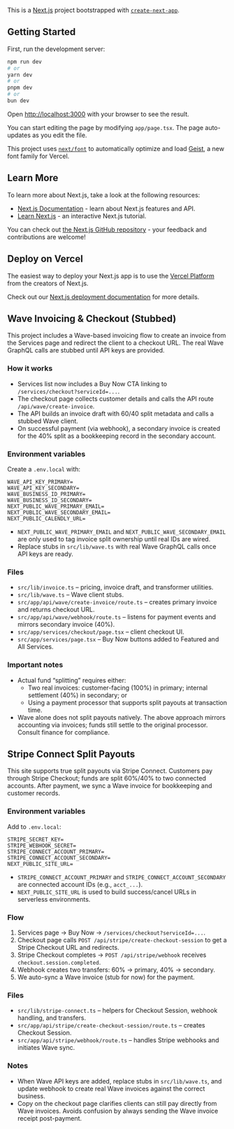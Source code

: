 This is a [Next.js](https://nextjs.org) project bootstrapped with [`create-next-app`](https://nextjs.org/docs/app/api-reference/cli/create-next-app).

## Getting Started

First, run the development server:

```bash
npm run dev
# or
yarn dev
# or
pnpm dev
# or
bun dev
```

Open [http://localhost:3000](http://localhost:3000) with your browser to see the result.

You can start editing the page by modifying `app/page.tsx`. The page auto-updates as you edit the file.

This project uses [`next/font`](https://nextjs.org/docs/app/building-your-application/optimizing/fonts) to automatically optimize and load [Geist](https://vercel.com/font), a new font family for Vercel.

## Learn More

To learn more about Next.js, take a look at the following resources:

- [Next.js Documentation](https://nextjs.org/docs) - learn about Next.js features and API.
- [Learn Next.js](https://nextjs.org/learn) - an interactive Next.js tutorial.

You can check out [the Next.js GitHub repository](https://github.com/vercel/next.js) - your feedback and contributions are welcome!

## Deploy on Vercel

The easiest way to deploy your Next.js app is to use the [Vercel Platform](https://vercel.com/new?utm_medium=default-template&filter=next.js&utm_source=create-next-app&utm_campaign=create-next-app-readme) from the creators of Next.js.

Check out our [Next.js deployment documentation](https://nextjs.org/docs/app/building-your-application/deploying) for more details.

## Wave Invoicing & Checkout (Stubbed)

This project includes a Wave-based invoicing flow to create an invoice from the Services page and redirect the client to a checkout URL. The real Wave GraphQL calls are stubbed until API keys are provided.

### How it works
- Services list now includes a Buy Now CTA linking to `/services/checkout?serviceId=...`.
- The checkout page collects customer details and calls the API route `/api/wave/create-invoice`.
- The API builds an invoice draft with 60/40 split metadata and calls a stubbed Wave client.
- On successful payment (via webhook), a secondary invoice is created for the 40% split as a bookkeeping record in the secondary account.

### Environment variables
Create a `.env.local` with:

```
WAVE_API_KEY_PRIMARY=
WAVE_API_KEY_SECONDARY=
WAVE_BUSINESS_ID_PRIMARY=
WAVE_BUSINESS_ID_SECONDARY=
NEXT_PUBLIC_WAVE_PRIMARY_EMAIL=
NEXT_PUBLIC_WAVE_SECONDARY_EMAIL=
NEXT_PUBLIC_CALENDLY_URL=
```

- `NEXT_PUBLIC_WAVE_PRIMARY_EMAIL` and `NEXT_PUBLIC_WAVE_SECONDARY_EMAIL` are only used to tag invoice split ownership until real IDs are wired.
- Replace stubs in `src/lib/wave.ts` with real Wave GraphQL calls once API keys are ready.

### Files
- `src/lib/invoice.ts` – pricing, invoice draft, and transformer utilities.
- `src/lib/wave.ts` – Wave client stubs.
- `src/app/api/wave/create-invoice/route.ts` – creates primary invoice and returns checkout URL.
- `src/app/api/wave/webhook/route.ts` – listens for payment events and mirrors secondary invoice (40%).
- `src/app/services/checkout/page.tsx` – client checkout UI.
- `src/app/services/page.tsx` – Buy Now buttons added to Featured and All Services.

### Important notes
- Actual fund “splitting” requires either:
  - Two real invoices: customer-facing (100%) in primary; internal settlement (40%) in secondary; or
  - Using a payment processor that supports split payouts at transaction time.
- Wave alone does not split payouts natively. The above approach mirrors accounting via invoices; funds still settle to the original processor. Consult finance for compliance.

## Stripe Connect Split Payouts

This site supports true split payouts via Stripe Connect. Customers pay through Stripe Checkout; funds are split 60%/40% to two connected accounts. After payment, we sync a Wave invoice for bookkeeping and customer records.

### Environment variables
Add to `.env.local`:

```
STRIPE_SECRET_KEY=
STRIPE_WEBHOOK_SECRET=
STRIPE_CONNECT_ACCOUNT_PRIMARY=
STRIPE_CONNECT_ACCOUNT_SECONDARY=
NEXT_PUBLIC_SITE_URL=
```

- `STRIPE_CONNECT_ACCOUNT_PRIMARY` and `STRIPE_CONNECT_ACCOUNT_SECONDARY` are connected account IDs (e.g., `acct_...`).
- `NEXT_PUBLIC_SITE_URL` is used to build success/cancel URLs in serverless environments.

### Flow
1. Services page → Buy Now → `/services/checkout?serviceId=...`.
2. Checkout page calls `POST /api/stripe/create-checkout-session` to get a Stripe Checkout URL and redirects.
3. Stripe Checkout completes → `POST /api/stripe/webhook` receives `checkout.session.completed`.
4. Webhook creates two transfers: 60% → primary, 40% → secondary.
5. We auto-sync a Wave invoice (stub for now) for the payment.

### Files
- `src/lib/stripe-connect.ts` – helpers for Checkout Session, webhook handling, and transfers.
- `src/app/api/stripe/create-checkout-session/route.ts` – creates Checkout Session.
- `src/app/api/stripe/webhook/route.ts` – handles Stripe webhooks and initiates Wave sync.

### Notes
- When Wave API keys are added, replace stubs in `src/lib/wave.ts`, and update webhook to create real Wave invoices against the correct business.
- Copy on the checkout page clarifies clients can still pay directly from Wave invoices. Avoids confusion by always sending the Wave invoice receipt post-payment.
